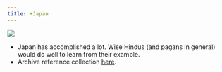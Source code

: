 ```yaml
---
title: +Japan
---
```

[![](http://i.imgur.com/gMjxw6S.jpg)](http://i.imgur.com/gMjxw6S.jpg)

  

- Japan has accomplished a lot. Wise Hindus (and pagans in general) would do well to learn from their example.
- Archive reference collection [here](https://archive.org/details/AntiForeignismAndWesternLearningInEarlyModernJapan).
